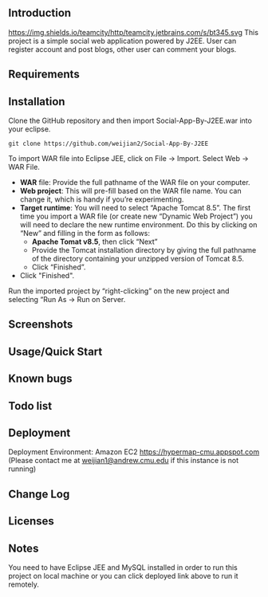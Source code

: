 ## Introduction
https://img.shields.io/teamcity/http/teamcity.jetbrains.com/s/bt345.svg
This project is a simple social web application powered by J2EE. User can register account and post blogs, other user can comment your blogs.

## Requirements

## Installation
Clone the GitHub repository and then import Social-App-By-J2EE.war into your eclipse.

```
git clone https://github.com/weijian2/Social-App-By-J2EE
```
To import WAR file into Eclipse JEE, click on File -> Import. Select Web -> WAR File.
* **WAR** file: Provide the full pathname of the WAR file on your computer.
* **Web project**: This will pre-fill based on the WAR file name. You can change it, which is handy if
you’re experimenting.
* **Target runtime**: You will need to select “Apache Tomcat 8.5”. The first time you import a WAR
file (or create new “Dynamic Web Project”) you will need to declare the new runtime environment. Do this by clicking on “New” and filling in the form as follows:
	* **Apache Tomat v8.5**, then click “Next”
	* Provide the Tomcat installation directory by giving the full pathname of the directory
containing your unzipped version of Tomcat 8.5.
	* Click “Finished”.
* Click "Finished".

Run the imported project by “right-clicking” on the new project and selecting “Run As -> Run on Server.

## Screenshots
## Usage/Quick Start
## Known bugs
## Todo list
## Deployment
Deployment Environment: Amazon EC2
https://hypermap-cmu.appspot.com
(Please contact me at weijian1@andrew.cmu.edu if this instance is not running)
## Change Log
## Licenses

## Notes
You need to have Eclipse JEE and MySQL installed in order to run this project on local machine or you can click deployed link above to run it remotely.

